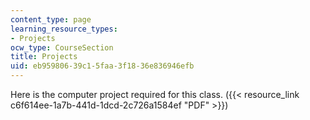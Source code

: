 ```yaml
---
content_type: page
learning_resource_types:
- Projects
ocw_type: CourseSection
title: Projects
uid: eb959806-39c1-5faa-3f18-36e836946efb
---
```


Here is the computer project required for this class. ({{< resource_link c6f614ee-1a7b-441d-1dcd-2c726a1584ef "PDF" >}})